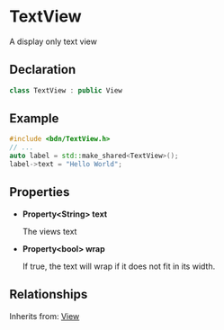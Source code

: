 # TextView

A display only text view 

## Declaration

```C++
class TextView : public View
```

## Example

```C++
#include <bdn/TextView.h>
// ...
auto label = std::make_shared<TextView>();
label->text = "Hello World";
```

## Properties

* **Property<String\> text**

	The views text

* **Property<bool\> wrap**

	If true, the text will wrap if it does not fit in its width.

## Relationships

Inherits from: [View](view.md)
 